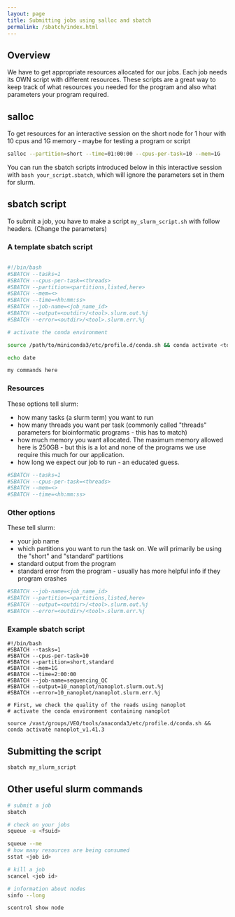 ```yaml
---
layout: page
title: Submitting jobs using salloc and sbatch
permalink: /sbatch/index.html
---
```


## Overview

We have to get appropriate resources allocated for our jobs. Each job needs its OWN script with different resources. These scripts are a great way to keep track of what resources you needed for the program and also what parameters your program required. 

## salloc

To get resources for an interactive session on the short node for 1 hour with 10 cpus and 1G memory - maybe for testing a program or script

```bash
salloc --partition=short --time=01:00:00 --cpus-per-task=10 --mem=1G
```
You can run the sbatch scripts introduced below in this interactive session with `bash your_script.sbatch`, which will ignore the parameters set in them for slurm.

## sbatch script

To submit a job, you have to make a script `my_slurm_script.sh` with follow headers. (Change the parameters)

### A template sbatch script

```bash

#!/bin/bash
#SBATCH --tasks=1
#SBATCH --cpus-per-task=<threads>
#SBATCH --partition=<partitions,listed,here>
#SBATCH --mem=<>
#SBATCH --time=<hh:mm:ss>
#SBATCH --job-name=<job_name_id>
#SBATCH --output=<outdir>/<tool>.slurm.out.%j
#SBATCH --error=<outdir>/<tool>.slurm.err.%j

# activate the conda environment

source /path/to/miniconda3/etc/profile.d/conda.sh && conda activate <tool_env>

echo date

my commands here

```

### Resources

These options tell slurm:
- how many tasks (a slurm term) you want to run
- how many threads you want per task (commonly called "threads" parameters for bioinformatic programs - this has to match)
- how much memory you want allocated. The maximum memory allowed here is 250GB - but this is a lot and none of the programs we use require this much for our application.
- how long we expect our job to run - an educated guess. 

```bash
#SBATCH --tasks=1
#SBATCH --cpus-per-task=<threads>
#SBATCH --mem=<>
#SBATCH --time=<hh:mm:ss>
```

### Other options

These tell slurm:
- your job name
- which partitions you want to run the task on. We will primarily be using the "short" and "standard" partitions
- standard output from the program
- standard error from the program - usually has more helpful info if they program crashes

```bash
#SBATCH --job-name=<job_name_id>
#SBATCH --partition=<partitions,listed,here>
#SBATCH --output=<outdir>/<tool>.slurm.out.%j
#SBATCH --error=<outdir>/<tool>.slurm.err.%j

```


### Example sbatch script

```
#!/bin/bash
#SBATCH --tasks=1
#SBATCH --cpus-per-task=10
#SBATCH --partition=short,standard
#SBATCH --mem=1G
#SBATCH --time=2:00:00
#SBATCH --job-name=sequencing_QC
#SBATCH --output=10_nanoplot/nanoplot.slurm.out.%j
#SBATCH --error=10_nanoplot/nanoplot.slurm.err.%j

# First, we check the quality of the reads using nanoplot
# activate the conda environment containing nanoplot

source /vast/groups/VEO/tools/anaconda3/etc/profile.d/conda.sh && conda activate nanoplot_v1.41.3
```


## Submitting the script

```bash
sbatch my_slurm_script
```

## Other useful slurm commands

```bash
# submit a job
sbatch

# check on your jobs
squeue -u <fsuid>

squeue --me
# how many resources are being consumed
sstat <job id>

# kill a job
scancel <job id>

# information about nodes
sinfo --long

scontrol show node
```
